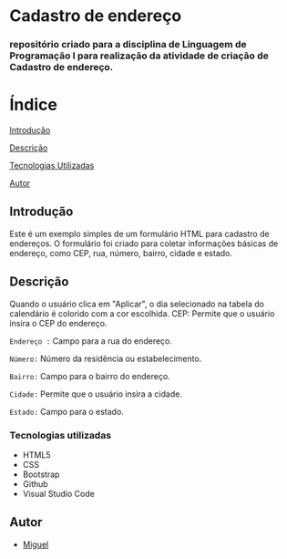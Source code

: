 
# Cadastro de endereço

<h3>repositório criado para a disciplina de Linguagem de Programação I para realização da atividade de criação de Cadastro de endereço.</h3>

# Índice
[Introdução](#introduc%C3%A7%C3%A3o)

[Descrição](#descri%C3%A7%C3%A3o) 

[Tecnologias Utilizadas](#tecnologias-utilizadas)  
  
[Autor](https://github.com/miguelitto16/Calendario#autor)  
## Introdução
Este é um exemplo simples de um formulário HTML para cadastro de endereços. O formulário foi criado para coletar informações básicas de endereço, como CEP, rua, número, bairro, cidade e estado.
## Descrição
Quando o usuário clica em "Aplicar", o dia selecionado na tabela do calendário é colorido com a cor escolhida.
CEP: Permite que o usuário insira o CEP do endereço.

`Endereço :` Campo para a rua do endereço.

`Número:` Número da residência ou estabelecimento.

`Bairro:` Campo para o bairro do endereço.

`Cidade:` Permite que o usuário insira a cidade.

`Estado:` Campo para o estado.

### Tecnologias utilizadas

* HTML5
* CSS
* Bootstrap
* Github
* Visual Studio Code


## Autor

* [Miguel](https://github.com/miguelitto16)